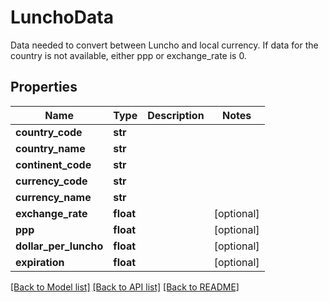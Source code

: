 # LunchoData

Data needed to convert between Luncho and local currency. If data for the country is not available, either ppp or exchange_rate is 0.

## Properties
Name | Type | Description | Notes
------------ | ------------- | ------------- | -------------
**country_code** | **str** |  | 
**country_name** | **str** |  | 
**continent_code** | **str** |  | 
**currency_code** | **str** |  | 
**currency_name** | **str** |  | 
**exchange_rate** | **float** |  | [optional] 
**ppp** | **float** |  | [optional] 
**dollar_per_luncho** | **float** |  | [optional] 
**expiration** | **float** |  | [optional] 

[[Back to Model list]](../README.md#documentation-for-models) [[Back to API list]](../README.md#documentation-for-api-endpoints) [[Back to README]](../README.md)


